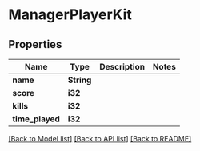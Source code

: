 # ManagerPlayerKit

## Properties

Name | Type | Description | Notes
------------ | ------------- | ------------- | -------------
**name** | **String** |  | 
**score** | **i32** |  | 
**kills** | **i32** |  | 
**time_played** | **i32** |  | 

[[Back to Model list]](../README.md#documentation-for-models) [[Back to API list]](../README.md#documentation-for-api-endpoints) [[Back to README]](../README.md)


